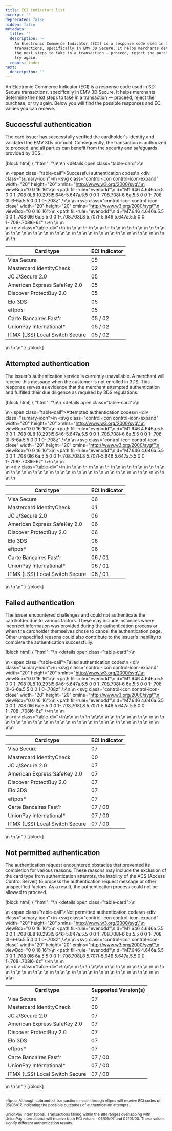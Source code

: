 ```yaml
---
title: ECI indicators list
excerpt: ''
deprecated: false
hidden: false
metadata:
  title: ''
  description: >-
    An Electronic Commerce Indicator (ECI) is a response code used in 3D Secure
    transactions, specifically in EMV 3D Secure. It helps merchants determine
    the next steps to take in a transaction — proceed, reject the purchase, or
    try again.
  robots: index
next:
  description: ''
---
```

An Electronic Commerce Indicator (ECI) is a response code used in 3D Secure transactions, specifically in EMV 3D Secure. It helps merchants determine the next steps to take in a transaction — proceed, reject the purchase, or try again. Below you will find the possible responses and ECI values you can receive.

## Successful authentication

The card issuer has successfully verified the cardholder's identity and validated the EMV 3Ds protocol. Consequently, the transaction is authorized to proceed, and all parties can benefit from the security and safeguards provided by 3DS.

[block:html]
{
  "html": "<style>\n  * {\n    box-sizing: border-box;\n    margin: 0;\n    padding: 0;\n  }\n\n\n  .table-card {\n    border-radius: 10px;\n    border: 1px solid #614ad623;\n    display: flex;\n    transition: all .2s;\n  }\n\n  .table-card:hover {\n    box-shadow: 0 5px 5px rgba(0, 0, 0, 0.1);\n  }\n\n  .table-card .control-icon {\n    fill: rebeccapurple;\n    transition: .3s ease;\n    pointer-events: none;\n  }\n\n  .table-card .control-icon-close {\n    display: none;\n  }\n\n  details[open] .control-icon-close {\n    display: initial;\n    transition: .3s ease;\n  }\n\n  details[open] .control-icon-expand {\n    display: none;\n  }\n\n  details[open] summary {\n    border: 1px solid #614ad623;\n  }\n\n\n  .table-card summary {\n    padding: 0.8rem 1rem;\n    border-radius: 10px;\n    display: flex;\n    justify-content: flex-start;\n    align-items: center;\n    cursor: pointer;\n  }\n\n  .table-card summary .table-call {\n    display: block;\n    padding: 0;\n    margin: 0;\n    font-size: 1rem;\n\n  }\n\n\n  .table-card summary .sumary-icon {\n    display: flex;\n    justify-content: flex-end;\n    flex-grow: 1;\n  }\n\n  .table-card .table-div {\n    margin: 0.5rem 0;\n    padding: 0 0.5rem;\n  }\n\n  .table-card .table-div table {\n    margin: 0 !important;\n  }\n\n  /*.table-card .table-div th {\n    text-align: left;\n  }*/\n  \n /* .table-card .table-div tbody tr {\n    font-size: 0.8rem;\n    overflow-wrap: break-word;\n  }\n  \n  .table-card .table-div tbody tr :first-child {\n\t\tfont-weight: 600;    \n  }*/\n  \n  table:only-child thead th {\n    text-align: left;\n  }\n  \n  \n  \n  \n  @media only screen and (max-width: 700px) {\n    .table-card .table-div table {\n      display: block !important;\n      overflow-x: auto !important;\n    }\n  }\n  \n\n\n\n  details[open] div {\n    animation: sweep .3s ease-in-out;\n  }\n\n  @keyframes sweep {\n    0% {\n      opacity: 0;\n      margin-left: -10px\n    }\n\n    100% {\n      opacity: 1;\n      margin-left: 0px\n    }\n  }\n</style>\n\n<body>\n  <details open class=\"table-card\">\n    <summary>\n      <span class=\"table-call\">Successful authentication codes</span>\n      <div class=\"sumary-icon\">\n        <svg class=\"control-icon control-icon-expand\" width=\"20\" height=\"20\" xmlns=\"http://www.w3.org/2000/svg\"\n          viewBox=\"0 0 16 16\">\n          <path fill-rule=\"evenodd\"\n            d=\"M1.646 4.646a.5.5 0 0 1 .708 0L8 10.293l5.646-5.647a.5.5 0 0 1 .708.708l-6 6a.5.5 0 0 1-.708 0l-6-6a.5.5 0 0 1 0-.708z\" />\n        </svg>\n        <svg class=\"control-icon control-icon-close\" width=\"20\" height=\"20\" xmlns=\"http://www.w3.org/2000/svg\"\n          viewBox=\"0 0 16 16\">\n          <path fill-rule=\"evenodd\"\n            d=\"M7.646 4.646a.5.5 0 0 1 .708 0l6 6a.5.5 0 0 1-.708.708L8 5.707l-5.646 5.647a.5.5 0 0 1-.708-.708l6-6z\" />\n        </svg>\n      </div>\n    </summary>\n    <div class=\"table-div\">\n      <table>\n        <thead>\n          <tr>\n            <th>Card type</th>\n            <th>ECI indicator</th>\n          </tr>\n        </thead>\n        <tbody>\n          <tr>\n            <td>Visa Secure</td>\n            <td>05</td>\n          </tr>\n          <tr>\n            <td>Mastercard IdentityCheck</td>\n            <td>02</td>\n          </tr>\n          <tr>\n            <td>JC J/Secure 2.0</td>\n            <td>05</td>\n          </tr>\n          <tr>\n            <td>American Express SafeKey 2.0</td>\n            <td>05</td>\n          </tr>\n          <tr>\n            <td>Discover ProtectBuy 2.0</td>\n            <td>05</td>\n          </tr>\n          <tr>\n            <td>Elo 3DS</td>\n            <td>05</td>\n          </tr>\n          <tr>\n            <td>eftpos*</td>\n            <td>05</td>\n          </tr>\n          <tr>\n            <td>Carte Bancaires Fast'r</td>\n            <td>05 / 02</td>\n          </tr>\n          <tr>\n            <td>UnionPay International*</td>\n            <td>05 / 02</td>\n          </tr>\n          <tr>\n            <td>ITMX (LSS) Local Switch Secure</td>\n            <td>05 / 02</td>\n          </tr>\n        </tbody>\n      </table>\n    </div>\n  </details>\n</body>"
}
[/block]

## Attempted authentication

The issuer's authentication service is currently unavailable. A merchant will receive this message when the customer is not enrolled in 3DS. This response serves as evidence that the merchant attempted authentication and fulfilled their due diligence as required by 3DS regulations.

[block:html]
{
  "html": "\n<body>\n  <details open class=\"table-card\">\n    <summary>\n      <span class=\"table-call\">Attempted authentication codes</span>\n      <div class=\"sumary-icon\">\n        <svg class=\"control-icon control-icon-expand\" width=\"20\" height=\"20\" xmlns=\"http://www.w3.org/2000/svg\"\n          viewBox=\"0 0 16 16\">\n          <path fill-rule=\"evenodd\"\n            d=\"M1.646 4.646a.5.5 0 0 1 .708 0L8 10.293l5.646-5.647a.5.5 0 0 1 .708.708l-6 6a.5.5 0 0 1-.708 0l-6-6a.5.5 0 0 1 0-.708z\" />\n        </svg>\n        <svg class=\"control-icon control-icon-close\" width=\"20\" height=\"20\" xmlns=\"http://www.w3.org/2000/svg\"\n          viewBox=\"0 0 16 16\">\n          <path fill-rule=\"evenodd\"\n            d=\"M7.646 4.646a.5.5 0 0 1 .708 0l6 6a.5.5 0 0 1-.708.708L8 5.707l-5.646 5.647a.5.5 0 0 1-.708-.708l6-6z\" />\n        </svg>\n      </div>\n    </summary>\n    <div class=\"table-div\">\n    <table>\n      <thead>\n        <tr>\n          <th>Card type</th>\n          <th>ECI indicator</th>\n        </tr>\n      </thead>\n      <tbody>\n        <tr>\n          <td>Visa Secure</td>\n          <td>06</td>\n        </tr>\n        <tr>\n          <td>Mastercard IdentityCheck</td>\n          <td>01</td>\n        </tr>\n        <tr>\n          <td>JC J/Secure 2.0</td>\n          <td>06</td>\n        </tr>\n        <tr>\n          <td>American Express SafeKey 2.0</td>\n          <td>06</td>\n        </tr>\n        <tr>\n          <td>Discover ProtectBuy 2.0</td>\n          <td>06</td>\n        </tr>\n        <tr>\n          <td>Elo 3DS</td>\n          <td>06</td>\n        </tr>\n        <tr>\n          <td>eftpos*</td>\n          <td>06</td>\n        </tr>\n        <tr>\n          <td>Carte Bancaires Fast'r</td>\n          <td>06 / 01</td>\n        </tr>\n        <tr>\n          <td>UnionPay International*</td>\n          <td>06 / 01</td>\n        </tr>\n        <tr>\n          <td>ITMX (LSS) Local Switch Secure</td>\n          <td>06 / 01</td>\n        </tr>\n      </tbody>\n      </table>\n    </div>\n  </details>\n</body>"
}
[/block]

## Failed authentication

The issuer encountered challenges and could not authenticate the cardholder due to various factors. These may include instances where incorrect information was provided during the authentication process or when the cardholder themselves chose to cancel the authentication page. Other unspecified reasons could also contribute to the issuer's inability to complete the authentication successfully.

[block:html]
{
  "html": "<body>\n  <details open class=\"table-card\">\n    <summary>\n      <span class=\"table-call\">Failed authentication codes</span>\n      <div class=\"sumary-icon\">\n        <svg class=\"control-icon control-icon-expand\" width=\"20\" height=\"20\" xmlns=\"http://www.w3.org/2000/svg\"\n          viewBox=\"0 0 16 16\">\n          <path fill-rule=\"evenodd\"\n            d=\"M1.646 4.646a.5.5 0 0 1 .708 0L8 10.293l5.646-5.647a.5.5 0 0 1 .708.708l-6 6a.5.5 0 0 1-.708 0l-6-6a.5.5 0 0 1 0-.708z\" />\n        </svg>\n        <svg class=\"control-icon control-icon-close\" width=\"20\" height=\"20\" xmlns=\"http://www.w3.org/2000/svg\"\n          viewBox=\"0 0 16 16\">\n          <path fill-rule=\"evenodd\"\n            d=\"M7.646 4.646a.5.5 0 0 1 .708 0l6 6a.5.5 0 0 1-.708.708L8 5.707l-5.646 5.647a.5.5 0 0 1-.708-.708l6-6z\" />\n        </svg>\n      </div>\n    </summary>\n    <div class=\"table-div\">\n<table>\n<thead>\n  <tr>\n    <th>Card type</th>\n    <th>ECI indicator</th>\n  </tr>\n</thead>\n<tbody>\n  <tr>\n    <td>Visa Secure</td>\n    <td>07</td>\n  </tr>\n  <tr>\n    <td>Mastercard IdentityCheck</td>\n    <td>00</td>\n  </tr>\n  <tr>\n    <td>JC J/Secure 2.0</td>\n    <td>07</td>\n  </tr>\n  <tr>\n    <td>American Express SafeKey 2.0</td>\n    <td>07</td>\n  </tr>\n  <tr>\n    <td>Discover ProtectBuy 2.0</td>\n    <td>07</td>\n  </tr>\n  <tr>\n    <td>Elo 3DS</td>\n    <td>07</td>\n  </tr>\n  <tr>\n    <td>eftpos*</td>\n    <td>07</td>\n  </tr>\n  <tr>\n    <td>Carte Bancaires Fast'r</td>\n    <td>07 / 00</td>\n  </tr>\n  <tr>\n    <td>UnionPay International*</td>\n    <td>07 / 00</td>\n  </tr>\n  <tr>\n    <td>ITMX (LSS) Local Switch Secure</td>\n    <td>07 / 00</td>\n  </tr>\n</tbody>\n</table>\n          </div>\n  </details>\n</body>"
}
[/block]

## Not permitted authentication

The authentication request encountered obstacles that prevented its completion for various reasons. These reasons may include the exclusion of the card type from authentication attempts, the inability of the ACS (Access Control Server) to process the authentication request message or other unspecified factors. As a result, the authentication process could not be allowed to proceed.

[block:html]
{
  "html": "<body>\n  <details open class=\"table-card\">\n    <summary>\n      <span class=\"table-call\">Not permitted authentication codes</span>\n      <div class=\"sumary-icon\">\n        <svg class=\"control-icon control-icon-expand\" width=\"20\" height=\"20\" xmlns=\"http://www.w3.org/2000/svg\"\n          viewBox=\"0 0 16 16\">\n          <path fill-rule=\"evenodd\"\n            d=\"M1.646 4.646a.5.5 0 0 1 .708 0L8 10.293l5.646-5.647a.5.5 0 0 1 .708.708l-6 6a.5.5 0 0 1-.708 0l-6-6a.5.5 0 0 1 0-.708z\" />\n        </svg>\n        <svg class=\"control-icon control-icon-close\" width=\"20\" height=\"20\" xmlns=\"http://www.w3.org/2000/svg\"\n          viewBox=\"0 0 16 16\">\n          <path fill-rule=\"evenodd\"\n            d=\"M7.646 4.646a.5.5 0 0 1 .708 0l6 6a.5.5 0 0 1-.708.708L8 5.707l-5.646 5.647a.5.5 0 0 1-.708-.708l6-6z\" />\n        </svg>\n      </div>\n    </summary>\n    <div class=\"table-div\">\n<table>\n<thead>\n  <tr>\n    <th>Card type</th>\n    <th>Supported Version(s)</th>\n  </tr>\n</thead>\n<tbody>\n  <tr>\n    <td>Visa Secure</td>\n    <td>07</td>\n  </tr>\n  <tr>\n    <td>Mastercard IdentityCheck</td>\n    <td>00</td>\n  </tr>\n  <tr>\n    <td>JC J/Secure 2.0</td>\n    <td>07</td>\n  </tr>\n  <tr>\n    <td>American Express SafeKey 2.0</td>\n    <td>07</td>\n  </tr>\n  <tr>\n    <td>Discover ProtectBuy 2.0</td>\n    <td>07</td>\n  </tr>\n  <tr>\n    <td>Elo 3DS</td>\n    <td>07</td>\n  </tr>\n  <tr>\n    <td>eftpos*</td>\n    <td>07</td>\n  </tr>\n  <tr>\n    <td>Carte Bancaires Fast'r</td>\n    <td>07 / 00</td>\n  </tr>\n  <tr>\n    <td>UnionPay International*</td>\n    <td>07 / 00</td>\n  </tr>\n  <tr>\n    <td>ITMX (LSS) Local Switch Secure</td>\n    <td>07 / 00</td>\n  </tr>\n</tbody>\n</table>\n          </div>\n  </details>\n</body>"
}
[/block]

***

<small>eftpos: Although cobranded, transactions made through eftpos will receive ECI codes of 05/06/07, indicating the possible outcomes of authentication attempts.

UnionPay International: Transactions falling within the BIN ranges overlapping with UnionPay International will receive both ECI values - 05/06/07 and 02/01/00. These values signify different authentication results.